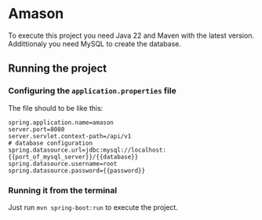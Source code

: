 # Amason

To execute this project you need Java 22 and Maven with the latest version. Addittionaly you need MySQL to create the database.

## Running the project

### Configuring the `application.properties` file

The file should to be like this:

```
spring.application.name=amason
server.port=8080
server.servlet.context-path=/api/v1
# database configuration
spring.datasource.url=jdbc:mysql://localhost:{{port_of_mysql_server}}/{{database}}
spring.datasource.username=root
spring.datasource.password={{password}}
```

### Running it from the terminal

Just run `mvn spring-boot:run` to execute the project.
